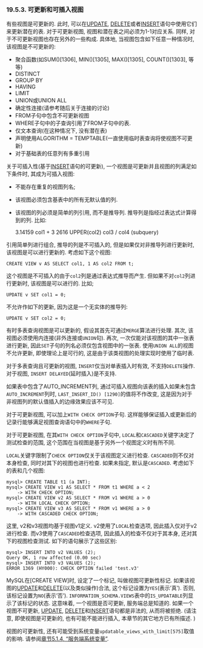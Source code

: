 ### 19.5.3. 可更新和可插入视图

有些视图是可更新的. 此时, 可以在[UPDATE](../Chapter_13/13.02.11_UPDATE_Syntax.md), [DELETE](../Chapter_13/13.02.02_DELETE_Syntax.md)或者[INSERT](../Chapter_13/13.02.05_INSERT_Syntax.md)语句中使用它们来更新潜在的表. 对于可更新视图, 视图和潜在表之间必须为1-1对应关系. 同样, 对于不可更新视图也存在另外的一些构成. 具体地, 当视图包含如下任意一种情况时, 该视图是不可更新的:

* 聚合函数(如SUM()[1306], MIN()[1305], MAX()[1305], COUNT()[1303], 等等)
* DISTINCT
* GROUP BY
* HAVING
* LIMIT
* UNION或UNION ALL
* 确定性连接(请参考随后关于连接的讨论)
* FROM子句中包含不可更新视图
* WHERE子句中的子查询引用了FROM子句中的表. 
* 仅文本查询(在这种情况下, 没有潜在表)
* 声明使用ALGORITHM = TEMPTABLE(一直使用临时表查询将使视图不可更新)
* 对于基础表的任意列有多重引用

关于可插入性(基于[INSERT](../Chapter_13/13.02.05_INSERT_Syntax.md)语句的可更新), 一个视图是可更新并且视图的列满足如下条件时, 其成为可插入视图: 
* 不能存在重复的视图列名; 
* 该视图必须包含基表中的所有无默认值的列. 
* 该视图的列必须是简单的列引用, 而不是推导列. 推导列是指经过表达式计算得到的列. 比如: 

	3.14159
	col1 + 3
	2616
	UPPER(col2)
	col3 / col4
	(subquery)

引用简单列进行组合, 推导的列是不可插入的, 但是如果仅对非推导列进行更新时, 该视图是可以进行更新的. 考虑如下这个视图: 

	CREATE VIEW v AS SELECT col1, 1 AS col2 FROM t;

这个视图是不可插入的由于`col2`列是通过表达式推导而产生. 但如果不对`col2`列进行更新时, 该视图是可以进行的. 比如; 

	UPDATE v SET col1 = 0;

不允许作如下的更新, 因为这是一个无实体的推导列:

	UPDATE v SET col2 = 0;

有时多表查询视图是可以更新的, 假设其首先可通过`MERGE`算法进行处理. 其次, 该视图必须使用内连接(非外连接或`UNION`句). 再次, 一次仅能对该视图的其中一张表进行更新, 因此`SET`子句的列名必须仅包含视图中的一张表. 使用`UNION ALL`的视图不允许更新, 即使理论上是可行的, 这是由于该类视图的处理实现时使用了临时表. 

对于多表查询且可更新的视图, `INSERT`仅当对单表插入时有效, 不支持`DELETE`操作. 对于视图, `INSERT DELAYED`(延时插入)是不支持. 

如果表中包含了AUTO_INCREMENT列, 通过可插入视图向该表的插入如果未包含`AUTO_INCREMENT`列时, `LAST_INSERT_ID() [1290]`的值将不作改变, 这是因为对于非视图列的默认值插入的边缘效果应该不可见. 

对于可更新视图, 可以加上`WITH CHECK OPTION`子句. 这样能够保证插入或更新后的记录行能够满足视图查询语句中的`WHERE`子句. 

对于可更新视图, 在其`WITH CHECK OPTION`子句中, `LOCAL`和`CASCADED`关键字决定了测试检查的范围, 这个范围在当视图是基于另外一个视图定义时有所不同. 

`LOCAL`关键字限制了`CHECK OPTION`仅关于该视图定义进行检查. `CASCADED`则不仅对本身检查, 同时对其下的视图也进行检查. 如果未指定, 默认是`CASCADED`. 考虑如下的表和几个视图: 

	mysql> CREATE TABLE t1 (a INT);
	mysql> CREATE VIEW v1 AS SELECT * FROM t1 WHERE a < 2
	    -> WITH CHECK OPTION;
	mysql> CREATE VIEW v2 AS SELECT * FROM v1 WHERE a > 0
	    -> WITH LOCAL CHECK OPTION;
	mysql> CREATE VIEW v3 AS SELECT * FROM v1 WHERE a > 0
	    -> WITH CASCADED CHECK OPTION;


这里, v2和v3视图均基于视图v1定义. v2使用了`LOCAL`检查选项, 因此插入仅对于v2进行检查. 而v3使用了`CASCADED`检查选项, 因此插入的检查不仅对于其本身, 还对其下的视图检查测试. 如下的语句展示了这些区别: 

	mysql> INSERT INTO v2 VALUES (2);
	Query OK, 1 row affected (0.00 sec)
	mysql> INSERT INTO v3 VALUES (2);
	ERROR 1369 (HY000): CHECK OPTION failed 'test.v3'

MySQL在[CREATE VIEW]时, 设定了一个标记, 叫做视图可更新性标记. 如果该视图的[UPDATE](../Chapter_13/13.02.11_UPDATE_Syntax.md)和[DELETE](../Chapter_13/13.02.02_DELETE_Syntax.md)(以及类似操作)合法, 这个标记设置为`YES`(表示’真’). 否则, 该标记设置为`NO`(表示’否’). `INFORMATION_SCHEMA.VIEWS`表中的`IS_UPDATABLE`列显示了该标记的状态. 这意味着, 一个视图是否可更新, 服务端总是知道的. 如果一个视图不可更新, [UPDATE](../Chapter_13/13.02.11_UPDATE_Syntax.md), [DELETE](../Chapter_13/13.02.02_DELETE_Syntax.md)和[INSERT](../Chapter_13/13.02.05_INSERT_Syntax.md)语句都是非法的, 从而将被拒绝. (请注意, 即使视图是可更新的, 也有可能不能进行插入, 本章节的其它地方已有所描述. )

视图的可更新性, 还有可能受到系统变量`updatable_views_with_limit[575]`取值的影响. 请参阅[章节5.1.4, “服务端系统变量”](../Chapter_05/05.01.04_Server_System_Variables.md). 
